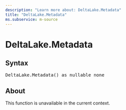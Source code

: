 ```yaml
---
description: "Learn more about: DeltaLake.Metadata"
title: "DeltaLake.Metadata"
ms.subservice: m-source
---
```

# DeltaLake.Metadata

## Syntax

<pre>
DeltaLake.Metadata() as nullable none
</pre>

## About

This function is unavailable in the current context.
